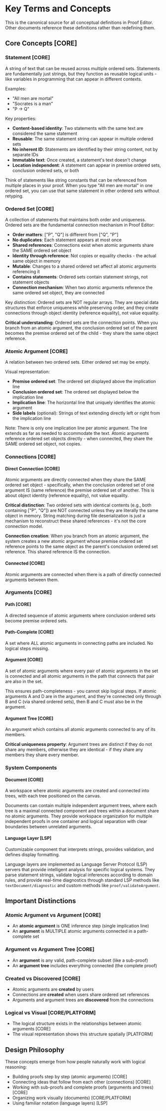 # Key Terms and Concepts

This is the canonical source for all conceptual definitions in Proof Editor. Other documents reference these definitions rather than redefining them.

## Core Concepts [CORE]

### Statement [CORE]
A string of text that can be reused across multiple ordered sets. Statements are fundamentally just strings, but they function as reusable logical units - like variables in programming that can appear in different contexts.

Examples:
- "All men are mortal"
- "Socrates is a man" 
- "P → Q"

Key properties:
- **Content-based identity**: Two statements with the same text are considered the same statement
- **Reusable**: The same statement string can appear in multiple ordered sets
- **No inherent ID**: Statements are identified by their string content, not by separate IDs
- **Immutable text**: Once created, a statement's text doesn't change
- **Location independent**: A statement can appear in premise ordered sets, conclusion ordered sets, or both

Think of statements like string constants that can be referenced from multiple places in your proof. When you type "All men are mortal" in one ordered set, you can use that same statement in other ordered sets without retyping.

### Ordered Set [CORE]
A collection of statements that maintains both order and uniqueness. Ordered sets are the fundamental connection mechanism in Proof Editor:
- **Order matters**: ["P", "Q"] is different from ["Q", "P"]
- **No duplicates**: Each statement appears at most once
- **Shared references**: Connections exist when atomic arguments share the SAME ordered set object
- **Identity through reference**: Not copies or equality checks - the actual same object in memory
- **Mutable**: Changes to a shared ordered set affect all atomic arguments referencing it
- **Contains statements**: Ordered sets contain statement strings, not statement objects
- **Connection mechanism**: When two atomic arguments reference the same ordered set object, they are connected

Key distinction: Ordered sets are NOT regular arrays. They are special data structures that enforce uniqueness while preserving order, and they create connections through object identity (reference equality), not value equality.

**Critical understanding**: Ordered sets are the connection points. When you branch from an atomic argument, the conclusion ordered set of the parent becomes the premise ordered set of the child - they share the same object reference.

### Atomic Argument [CORE]
A relation between two ordered sets. Either ordered set may be empty.

Visual representation:
- **Premise ordered set**: The ordered set displayed above the implication line
- **Conclusion ordered set**: The ordered set displayed below the implication line  
- **Implication line**: The horizontal line that uniquely identifies the atomic argument
- **Side labels** (optional): Strings of text extending directly left or right from the implication line

Note: There is only one implication line per atomic argument. The line extends as far as needed to accommodate the text. Atomic arguments reference ordered set objects directly - when connected, they share the SAME ordered set object, not copies.

### Connections [CORE]

#### Direct Connection [CORE]
Atomic arguments are directly connected when they share the SAME ordered set object - specifically, when the conclusion ordered set of one argument IS (same reference) the premise ordered set of another. This is about object identity (reference equality), not value equality.

**Critical distinction**: Two ordered sets with identical contents (e.g., both containing ["P", "Q"]) are NOT connected unless they are literally the same object in memory. String matching during file deserialization is just a mechanism to reconstruct these shared references - it's not the core connection model.

**Connection creation**: When you branch from an atomic argument, the system creates a new atomic argument whose premise ordered set reference points to the same object as the parent's conclusion ordered set reference. This shared reference IS the connection.

#### Connected [CORE]
Atomic arguments are connected when there is a path of directly connected arguments between them.

### Arguments [CORE]

#### Path [CORE]
A directed sequence of atomic arguments where conclusion ordered sets become premise ordered sets.

#### Path-Complete [CORE]
A set where ALL atomic arguments in connecting paths are included. No logical steps missing.

#### Argument [CORE]
A set of atomic arguments where every pair of atomic arguments in the set is connected and all atomic arguments in the path that connects that pair are also in the set.

This ensures path-completeness - you cannot skip logical steps. If atomic arguments A and D are in the argument, and they're connected only through B and C (via shared ordered sets), then B and C must also be in the argument.

#### Argument Tree [CORE]
An argument which contains all atomic arguments connected to any of its members.

**Critical uniqueness property**: Argument trees are distinct if they do not share any members, otherwise they are identical - if they share any members they share every member.

### System Components

#### Document [CORE]
A workspace where atomic arguments are created and connected into trees, with each tree positioned on the canvas.

Documents can contain multiple independent argument trees, where each tree is a maximal connected component and trees within a document share no atomic arguments. They provide workspace organization for multiple independent proofs in one container and logical separation with clear boundaries between unrelated arguments.

#### Language Layer [LSP]
Customizable component that interprets strings, provides validation, and defines display formatting.

Language layers are implemented as Language Server Protocol (LSP) servers that provide intelligent analysis for specific logical systems. They parse statement strings, validate logical inferences according to domain rules, and provide real-time diagnostics through standard LSP methods like `textDocument/diagnostic` and custom methods like `proof/validateArgument`.

## Important Distinctions

### Atomic Argument vs Argument [CORE]
- An **atomic argument** is ONE inference step (single implication line)
- An **argument** is MULTIPLE atomic arguments connected in a path-complete set

### Argument vs Argument Tree [CORE]
- An **argument** is any valid, path-complete subset (like a sub-proof)
- An **argument tree** includes everything connected (the complete proof)

### Created vs Discovered [CORE]
- Atomic arguments are **created** by users
- Connections are **created** when users share ordered set references
- Arguments and argument trees are **discovered** from the connections

### Logical vs Visual [CORE/PLATFORM]
- The logical structure exists in the relationships between atomic arguments [CORE]
- The visual representation shows this structure spatially [PLATFORM]

## Design Philosophy

These concepts emerge from how people naturally work with logical reasoning:
- Building proofs step by step (atomic arguments) [CORE]
- Connecting ideas that follow from each other (connections) [CORE]
- Working with sub-proofs and complete proofs (arguments and trees) [CORE]
- Organizing work visually (documents) [CORE/PLATFORM]
- Using familiar notation (language layers) [LSP]